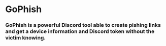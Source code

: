 # GoPhish

### GoPhish is a powerful Discord tool able to create pishing links and get a device information and Discord token without the victim knowing.
